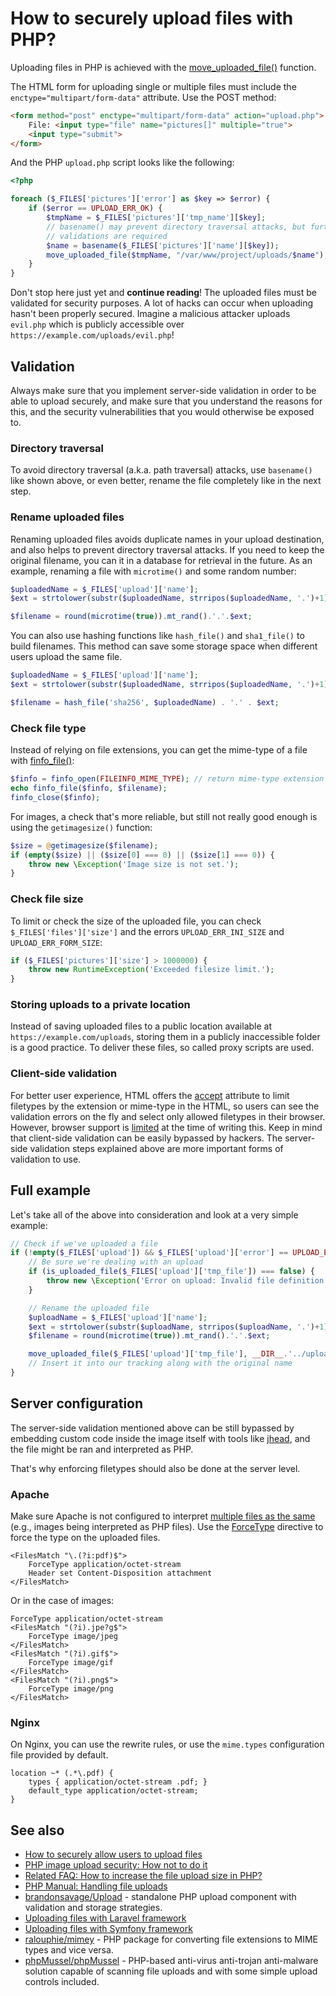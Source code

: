 # How to securely upload files with PHP?

Uploading files in PHP is achieved with the
[move_uploaded_file()](http://php.net/manual/en/function.move-uploaded-file.php)
function.

The HTML form for uploading single or multiple files must include the
`enctype="multipart/form-data"` attribute. Use the POST method:

```html
<form method="post" enctype="multipart/form-data" action="upload.php">
    File: <input type="file" name="pictures[]" multiple="true">
    <input type="submit">
</form>
```

And the PHP `upload.php` script looks like the following:

```php
<?php

foreach ($_FILES['pictures']['error'] as $key => $error) {
    if ($error == UPLOAD_ERR_OK) {
        $tmpName = $_FILES['pictures']['tmp_name'][$key];
        // basename() may prevent directory traversal attacks, but further
        // validations are required
        $name = basename($_FILES['pictures']['name'][$key]);
        move_uploaded_file($tmpName, "/var/www/project/uploads/$name");
    }
}
```

Don't stop here just yet and **continue reading**! The uploaded files must be
validated for security purposes. A lot of hacks can occur when uploading hasn't
been properly secured. Imagine a malicious attacker uploads `evil.php` which is
publicly accessible over `https://example.com/uploads/evil.php`!

## Validation

Always make sure that you implement server-side validation in order to be able
to upload securely, and make sure that you understand the reasons for this, and
the security vulnerabilities that you would otherwise be exposed to.

### Directory traversal

To avoid directory traversal (a.k.a. path traversal) attacks, use `basename()`
like shown above, or even better, rename the file completely like in the next
step.

### Rename uploaded files

Renaming uploaded files avoids duplicate names in your upload destination, and
also helps to prevent directory traversal attacks. If you need to keep the
original filename, you can it in a database for retrieval in the future. As an
example, renaming a file with `microtime()` and some random number:

```php
$uploadedName = $_FILES['upload']['name'];
$ext = strtolower(substr($uploadedName, strripos($uploadedName, '.')+1));

$filename = round(microtime(true)).mt_rand().'.'.$ext;
```

You can also use hashing functions like `hash_file()` and `sha1_file()` to
build filenames. This method can save some storage space when different users
upload the same file.

```php
$uploadedName = $_FILES['upload']['name'];
$ext = strtolower(substr($uploadedName, strripos($uploadedName, '.')+1));

$filename = hash_file('sha256', $uploadedName) . '.' . $ext;
```

### Check file type

Instead of relying on file extensions, you can get the mime-type of a file
with [finfo_file()](http://www.php.net/manual/en/function.finfo-file.php):

```php
$finfo = finfo_open(FILEINFO_MIME_TYPE); // return mime-type extension
echo finfo_file($finfo, $filename);
finfo_close($finfo);
```

For images, a check that's more reliable, but still not really good enough is
using the `getimagesize()` function:

```php
$size = @getimagesize($filename);
if (empty($size) || ($size[0] === 0) || ($size[1] === 0)) {
    throw new \Exception('Image size is not set.');
}
```

### Check file size

To limit or check the size of the uploaded file, you can check
`$_FILES['files']['size']` and the errors `UPLOAD_ERR_INI_SIZE` and
`UPLOAD_ERR_FORM_SIZE`:

```php
if ($_FILES['pictures']['size'] > 1000000) {
    throw new RuntimeException('Exceeded filesize limit.');
}
```

### Storing uploads to a private location

Instead of saving uploaded files to a public location available at
`https://example.com/uploads`, storing them in a publicly inaccessible folder
is a good practice. To deliver these files, so called proxy scripts are used.

### Client-side validation

For better user experience, HTML offers the
[accept](https://developer.mozilla.org/en/docs/Web/HTML/Element/input)
attribute to limit filetypes by the extension or mime-type in the HTML, so
users can see the validation errors on the fly and select only allowed
filetypes in their browser. However, browser support is [limited](http://caniuse.com/#feat=input-file-accept)
at the time of writing this. Keep in mind that client-side validation can be
easily bypassed by hackers. The server-side validation steps explained above
are more important forms of validation to use.

## Full example

Let's take all of the above into consideration and look at a very simple
example:

```php
// Check if we've uploaded a file
if (!empty($_FILES['upload']) && $_FILES['upload']['error'] == UPLOAD_ERR_OK) {
    // Be sure we're dealing with an upload
    if (is_uploaded_file($_FILES['upload']['tmp_file']) === false) {
        throw new \Exception('Error on upload: Invalid file definition');
    }

    // Rename the uploaded file
    $uploadName = $_FILES['upload']['name'];
    $ext = strtolower(substr($uploadName, strripos($uploadName, '.')+1));
    $filename = round(microtime(true)).mt_rand().'.'.$ext;

    move_uploaded_file($_FILES['upload']['tmp_file'], __DIR__.'../uploads/'.$filename);
    // Insert it into our tracking along with the original name
}
```

## Server configuration

The server-side validation mentioned above can be still bypassed by embedding
custom code inside the image itself with tools like [jhead](http://www.sentex.net/~mwandel/jhead/),
and the file might be ran and interpreted as PHP.

That's why enforcing filetypes should also be done at the server level.

### Apache

Make sure Apache is not configured to interpret
[multiple files as the same](http://httpd.apache.org/docs/2.4/mod/mod_mime.html#multipleext) (e.g.,
images being interpreted as PHP files). Use the [ForceType](http://httpd.apache.org/docs/2.0/mod/core.html#forcetype)
directive to force the type on the uploaded files.

```apacheconf
<FilesMatch "\.(?i:pdf)$">
    ForceType application/octet-stream
    Header set Content-Disposition attachment
</FilesMatch>
```

Or in the case of images:

```apacheconf
ForceType application/octet-stream
<FilesMatch "(?i).jpe?g$">
    ForceType image/jpeg
</FilesMatch>
<FilesMatch "(?i).gif$">
    ForceType image/gif
</FilesMatch>
<FilesMatch "(?i).png$">
    ForceType image/png
</FilesMatch>
```

### Nginx

On Nginx, you can use the rewrite rules, or use the `mime.types` configuration
file provided by default.

```nginx
location ~* (.*\.pdf) {
    types { application/octet-stream .pdf; }
    default_type application/octet-stream;
}
```

## See also

* [How to securely allow users to upload files](https://paragonie.com/blog/2015/10/how-securely-allow-users-upload-files)
* [PHP image upload security: How not to do it](http://nullcandy.com/php-image-upload-security-how-not-to-do-it/)
* [Related FAQ: How to increase the file upload size in PHP?](/faq/misc/increase-file-upload-size.md)
* [PHP Manual: Handling file uploads](http://php.net/manual/en/features.file-upload.php)
* [brandonsavage/Upload](https://github.com/brandonsavage/Upload) - standalone
  PHP upload component with validation and storage strategies.
* [Uploading files with Laravel framework](https://laravel.com/docs/5.2/requests#files)
* [Uploading files with Symfony framework](http://symfony.com/doc/current/controller/upload_file.html)
* [ralouphie/mimey](https://github.com/ralouphie/mimey) - PHP package for
  converting file extensions to MIME types and vice versa.
* [phpMussel/phpMussel](https://github.com/phpMussel/phpMussel) - PHP-based anti-virus anti-trojan anti-malware
  solution capable of scanning file uploads and with some simple upload controls included.
